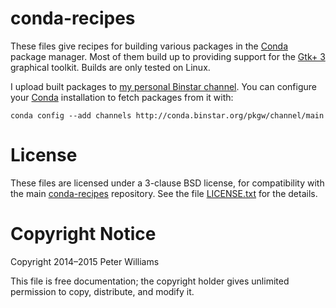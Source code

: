 conda-recipes
=============

These files give recipes for building various packages in the [Conda] package
manager. Most of them build up to providing support for the [Gtk+ 3] graphical
toolkit. Builds are only tested on Linux.

[Conda]: http://conda.pydata.org/
[Gtk+ 3]: http://www.gtk.org/

I upload built packages to [my personal Binstar channel]. You can configure
your [Conda] installation to fetch packages from it with:

```
conda config --add channels http://conda.binstar.org/pkgw/channel/main
```

[my personal Binstar channel]: https://binstar.org/pkgw/


License
=======

These files are licensed under a 3-clause BSD license, for compatibility with
the main [conda-recipes] repository. See the file [LICENSE.txt](LICENSE.txt)
for the details.

[conda-recipes]: https://github.com/conda/conda-recipes


Copyright Notice
================

Copyright 2014–2015 Peter Williams

This file is free documentation; the copyright holder gives unlimited
permission to copy, distribute, and modify it.
